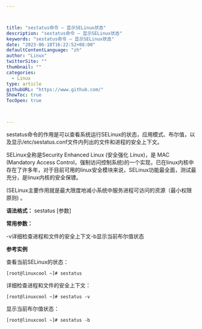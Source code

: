 ```yaml
---



title: "sestatus命令 – 显示SELinux状态"
description: "sestatus命令 – 显示SELinux状态"
keywords: "sestatus命令 – 显示SELinux状态"
date: "2023-06-18T16:22:52+08:00"
defaultContentLanguage: "zh"
author: "Linux"
twitterSite: ""
thumbnail: ""
categories:
  - Linux
type: article
githubURL: "https://www.github.com/"
ShowToc: true
TocOpen: true



---
```


sestatus命令的作用是可以查看系统运行SELinux的状态，应用模式、布尔值，以及显示/etc/sestatus.conf文件内列出的文件和进程的安全上下文。

SELinux全称是Security Enhanced Linux (安全强化 Linux)，是 MAC (Mandatory Access Control，强制访问控制系统)的一个实现，已在linux内核中存在了许多年，对于目前可用的linux安全模块来说，SELinux功能最全面，测试最充分，是linux内核的安全保镖。

(SELinux主要作用就是最大限度地减小系统中服务进程可访问的资源（最小权限原则) 。

**语法格式：** sestatus [参数]

**常用参数：**

-v详细检查进程和文件的安全上下文-b显示当前布尔值状态

**参考实例**

查看当前SELinux的状态：

```
[root@linuxcool ~]# sestatus
```

详细检查进程和文件的安全上下文：

```
[root@linuxcool ~]# sestatus -v
```

显示当前布尔值状态：

```
[root@linuxcool ~]# sestatus -b
```